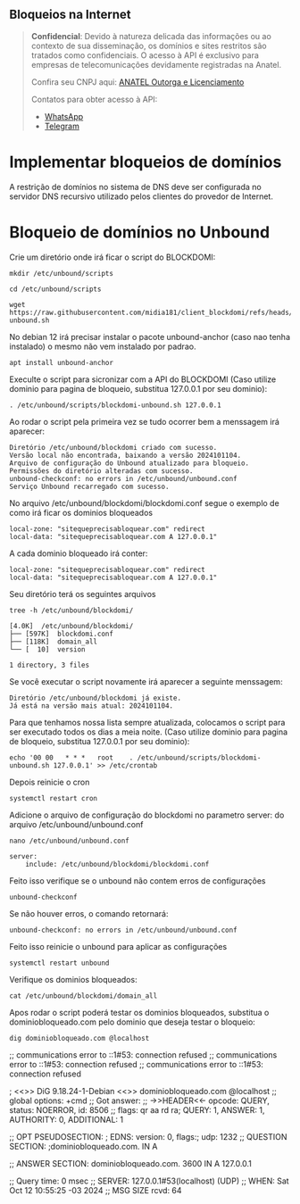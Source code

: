 ## Bloqueios na Internet

> **Confidencial**: Devido à natureza delicada das informações ou ao contexto de sua disseminação, os domínios e sites restritos são tratados como confidenciais. O acesso à API é exclusivo para empresas de telecomunicações devidamente registradas na Anatel.
> 
> Confira seu CNPJ aqui: <a href="https://informacoes.anatel.gov.br/paineis/outorga-e-licenciamento" target="_blank">ANATEL Outorga e Licenciamento</a>
> 
> Contatos para obter acesso à API:
> - <a href="https://api.whatsapp.com/send/?phone=5584998667245&text=Como+obter+acesso+a+API%3F&type=phone_number&app_absent=0" target="_blank">WhatsApp</a>
> - <a href="https://t.me/LucasMidia" target="_blank">Telegram</a>


# Implementar bloqueios de domínios
A restrição de domínios no sistema de DNS deve ser configurada no servidor DNS recursivo utilizado pelos clientes do provedor de Internet.

# Bloqueio de domínios no Unbound
Crie um diretório onde irá ficar o script do BLOCKDOMI:
```plaintext
mkdir /etc/unbound/scripts
```
```plaintext
cd /etc/unbound/scripts
```
```plaintext
wget https://raw.githubusercontent.com/midia181/client_blockdomi/refs/heads/main/blockdomi-unbound.sh
```
No debian 12 irá precisar instalar o pacote unbound-anchor (caso nao tenha instalado) o mesmo não vem instalado por padrao.
```plaintext
apt install unbound-anchor
```
Execulte o script para sicronizar com a API do BLOCKDOMI (Caso utilize dominio para pagina de bloqueio, substitua 127.0.0.1 por seu dominio):
```plaintext
. /etc/unbound/scripts/blockdomi-unbound.sh 127.0.0.1
```
Ao rodar o script pela primeira vez se tudo ocorrer bem a menssagem irá aparecer:
```plaintext
Diretório /etc/unbound/blockdomi criado com sucesso.
Versão local não encontrada, baixando a versão 2024101104.
Arquivo de configuração do Unbound atualizado para bloqueio.
Permissões do diretório alteradas com sucesso.
unbound-checkconf: no errors in /etc/unbound/unbound.conf
Serviço Unbound recarregado com sucesso.
```
No arquivo /etc/unbound/blockdomi/blockdomi.conf segue o exemplo de como irá ficar os dominios bloqueados
```plaintext
local-zone: "sitequeprecisabloquear.com" redirect
local-data: "sitequeprecisabloquear.com A 127.0.0.1"
```
A cada dominio bloqueado irá conter:
```plaintext
local-zone: "sitequeprecisabloquear.com" redirect
local-data: "sitequeprecisabloquear.com A 127.0.0.1"
```
Seu diretório terá os seguintes arquivos
```plaintext
tree -h /etc/unbound/blockdomi/
```
```plaintext
[4.0K]  /etc/unbound/blockdomi/
├── [597K]  blockdomi.conf
├── [118K]  domain_all
└── [  10]  version

1 directory, 3 files
```
Se você executar o script novamente irá aparecer a seguinte menssagem:
```plaintext
Diretório /etc/unbound/blockdomi já existe.
Já está na versão mais atual: 2024101104.
```
Para que tenhamos nossa lista sempre atualizada, colocamos o script para ser executado todos os dias a meia noite.
(Caso utilize dominio para pagina de bloqueio, substitua 127.0.0.1 por seu dominio):
```plaintext
echo '00 00   * * *   root    . /etc/unbound/scripts/blockdomi-unbound.sh 127.0.0.1' >> /etc/crontab
```
Depois reinicie o cron
```plaintext
systemctl restart cron
```
Adicione o arquivo de configuração do blockdomi no parametro server: do arquivo /etc/unbound/unbound.conf
```plaintext
nano /etc/unbound/unbound.conf
```
```plaintext
server:
	include: /etc/unbound/blockdomi/blockdomi.conf
```
Feito isso verifique se o unbound não contem erros de configurações
```plaintext
unbound-checkconf
```
Se não houver erros, o comando retornará:
```plaintext
unbound-checkconf: no errors in /etc/unbound/unbound.conf
```
Feito isso reinicie o unbound para aplicar as configurações
```plaintext
systemctl restart unbound
```
Verifique os dominios bloqueados:
```plaintext
cat /etc/unbound/blockdomi/domain_all
```
Apos rodar o script poderá testar os dominios bloqueados, substitua o dominiobloqueado.com pelo dominio que deseja testar o bloqueio:
```plaintext
dig dominiobloqueado.com @localhost
```

;; communications error to ::1#53: connection refused
;; communications error to ::1#53: connection refused
;; communications error to ::1#53: connection refused

; <<>> DiG 9.18.24-1-Debian <<>> dominiobloqueado.com @localhost
;; global options: +cmd
;; Got answer:
;; ->>HEADER<<- opcode: QUERY, status: NOERROR, id: 8506
;; flags: qr aa rd ra; QUERY: 1, ANSWER: 1, AUTHORITY: 0, ADDITIONAL: 1

;; OPT PSEUDOSECTION:
; EDNS: version: 0, flags:; udp: 1232
;; QUESTION SECTION:
;dominiobloqueado.com.           IN      A

;; ANSWER SECTION:
dominiobloqueado.com.    3600    IN      A       127.0.0.1

;; Query time: 0 msec
;; SERVER: 127.0.0.1#53(localhost) (UDP)
;; WHEN: Sat Oct 12 10:55:25 -03 2024
;; MSG SIZE  rcvd: 64

